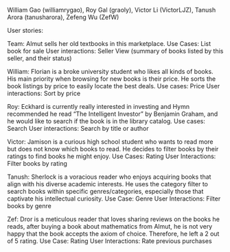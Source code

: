 William Gao (williamrygao), Roy Gal (graoly), Victor Li (VictorLJZ), Tanush Arora (tanusharora), Zefeng Wu (ZefW)

  User stories:
  
  Team: Almut sells her old textbooks in this marketplace. 
    Use Cases: List book for sale 
    User interactions: Seller View (summary of books listed by this seller, and their status) 
  
  William: Florian is a broke university student who likes all kinds of books. His main priority when browsing for new books is their                price. He sorts the book listings by price to easily locate the best deals. 
    Use cases: Price 
    User interactions: Sort by price 
  
  Roy: Eckhard is currently really interested in investing and Hymn recommended he read “The Intelligent Investor” by Benjamin Graham,          and he would like to search if the book is in the library catalog. 
    Use cases: Search 
    User interactions: Search by title or author 
  
  Victor: Jamison is a curious high school student who wants to read more but does not know which books to read. He decides to filter              books by their ratings to find books he might enjoy. 
    Use Cases: Rating 
    User Interactions: Filter books by rating 

  Tanush: Sherlock is a voracious reader who enjoys acquiring books that align with his diverse academic interests. He uses the category              filter to search books within specific genres/categories, especially those that captivate his intellectual curiosity. 
    Use Case: Genre 
    User Interactions: Filter books by genre 

  Zef: Dror is a meticulous reader that loves sharing reviews on the books he reads, after buying a book about mathematics from Almut,          he is not very happy that the book accepts the axiom of choice. Therefore, he left a 2 out of 5 rating. 
    Use Case: Rating 
    User Interactions: Rate previous purchases 
